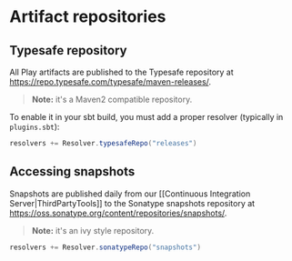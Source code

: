 <!--- Copyright (C) 2009-2016 Lightbend Inc. <https://www.lightbend.com> -->
# Artifact repositories

## Typesafe repository

All Play artifacts are published to the Typesafe repository at <https://repo.typesafe.com/typesafe/maven-releases/>.

> **Note:** it's a Maven2 compatible repository.

To enable it in your sbt build, you must add a proper resolver (typically in `plugins.sbt`):

```scala
resolvers += Resolver.typesafeRepo("releases")
```

## Accessing snapshots

Snapshots are published daily from our [[Continuous Integration Server|ThirdPartyTools]] to the Sonatype snapshots repository at <https://oss.sonatype.org/content/repositories/snapshots/>.

> **Note:** it's an ivy style repository.

```scala
resolvers += Resolver.sonatypeRepo("snapshots")
```

